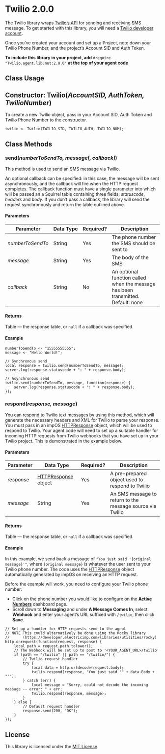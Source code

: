 # Twilio 2.0.0 #

The Twilio library wraps [Twilio’s API](https://www.twilio.com/) for sending and receiving SMS message. To get started with this library, you will need a [Twilio developer account](https://www.twilio.com/try-twilio).

Once you’ve created your account and set up a Project, note down your Twilio Phone Number, and the project’s Account SID and Auth Token.

**To include this library in your project, add** `#require "Twilio.agent.lib.nut:2.0.0"` **at the top of your agent code**

## Class Usage ##

## Constructor: Twilio(*AccountSID, AuthToken, TwilioNumber*) ##

To create a new Twilio object, pass in your Account SID, Auth Token and Twilio Phone Number to the constructor.

```squirrel
twilio <- Twilio(TWILIO_SID, TWILIO_AUTH, TWILIO_NUM);
```

## Class Methods ##

### send(*numberToSendTo, message[, callback]*) ###

This method is used to send an SMS message via Twilio.

An optional callback can be specified: in this case, the message will be sent asynchronously, and the callback will fire when the HTTP request completes. The callback function must have a single parameter into which will be passed an a Squirrel table containing three fields: *statuscode*, *headers* and *body*. If you don’t pass a callback, the library will send the request synchronously and return the table outlined above.

#### Parameters ####

| Parameter | Data&nbsp;Type | Required? | Description |
| --- | --- | --- | --- |
| *numberToSendTo* | String | Yes | The phone number the SMS should be sent to |
| *message* | String | Yes | The body of the SMS |
| *callback* | String | No | An optional function called when the message has been transmitted. Default: none |

#### Returns ####

Table &mdash; the response table, or `null` if a callback was specified.

#### Example ####

```squirrel
numberToSendTo <- "15555555555";
message <- "Hello World!";

// Synchronous send
local response = twilio.send(numberToSendTo, message);
server.log(response.statuscode + ": " + response.body);

// Asynchronous send
twilio.send(numberToSendTo, message, function(response) {
    server.log(response.statuscode + ": " + response.body);
});
```

### respond(*response, message*) ###

You can respond to Twilio text messages by using this method, which will generate the necessary headers and XML for Twilio to parse your response. You must pass in an impOS [HTTPResponse](https://developer.electricimp.com/api/httpresponse) object, which will be used to respond to Twilio. Your agent code will need to set up a suitable handler for incoming HTTP requests from Twilio webhooks that you have set up in your Twilio project. This is demonstrated in the example below.

#### Parameters ####

| Parameter | Data&nbsp;Type | Required? | Description |
| --- | --- | --- | --- |
| *response* | [HTTPResponse](https://developer.electricimp.com/api/httpresponse) object | Yes | A pre-prepared object used to respond to Twilio |
| *message* | String | Yes | An SMS message to return to the message source via Twilio |

#### Returns ####

Table &mdash; the response table, or `null` if a callback was specified.

#### Example ####

In this example, we send back a message of `"You just said '{original message}'"`, where `{original message}` is whatever the user sent to your Twilio phone number. The code uses the [HTTPResponse](https://developer.electricimp.com/api/httpresponse) object automatically generated by impOS on receiving an HTTP request.

Before the example will work, you need to configure your Twilio phone number:

- Click on the phone number you would like to configure on the [**Active Numbers**](https://www.twilio.com/console/phone-numbers) dashboard page.
- Scroll down to **Messaging** and under **A Message Comes In**, select **Webhook** and enter your agent’s URL suffixed with `/twilio`, then click **Save**.

```squirrel
// Set up a handler for HTTP requests send to the agent
// NOTE This could alternatively be done using the Rocky library
//      (https://developer.electricimp.com/libraries/utilities/rocky)
http.onrequest(function(request, response) {
    local path = request.path.tolower();
    // The Webhook will be set up to post to '<YOUR_AGENT_URL>/twilio'
    if (path == "/twilio" || path == "/twilio/") {
        // Twilio request handler
        try {
            local data = http.urldecode(request.body);
            twilio.respond(response, "You just said '" + data.Body + "'");
        } catch (err) {
            local message = "Sorry, could not decode the incoming message -- error: " + err;
            twilio.respond(response, message);
        }
    } else {
        // Default request handler
        response.send(200, "OK");
    }
});
```

## License ##

This library is licensed under the [MIT License](./LICENSE).
